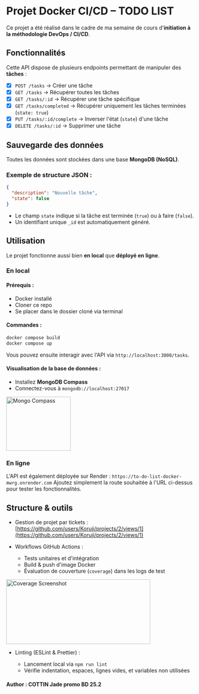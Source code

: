 # Projet Docker CI/CD – TODO LIST
Ce projet a été réalisé dans le cadre de ma semaine de cours d'**initiation à la méthodologie DevOps / CI/CD**.

## Fonctionnalités
Cette API dispose de plusieurs endpoints permettant de manipuler des **tâches** :

* [x] `POST /tasks` → Créer une tâche
* [x] `GET /tasks` → Récupérer toutes les tâches
* [x] `GET /tasks/:id` → Récupérer une tâche spécifique
* [x] `GET /tasks/completed` → Récupérer uniquement les tâches terminées (`state: true`)
* [x] `PUT /tasks/:id/complete` → Inverser l'état (`state`) d'une tâche
* [x] `DELETE /tasks/:id` → Supprimer une tâche

## Sauvegarde des données
Toutes les données sont stockées dans une base **MongoDB (NoSQL)**.

### Exemple de structure JSON :
```json
{
  "description": "Nouvelle tâche",
  "state": false
}
```

* Le champ `state` indique si la tâche est terminée (`true`) ou à faire (`false`).
* Un identifiant unique `_id` est automatiquement généré.

## Utilisation
Le projet fonctionne aussi bien **en local** que **déployé en ligne**.

### En local
#### Prérequis :
* Docker installé
* Cloner ce repo
* Se placer dans le dossier cloné via terminal

#### Commandes :
```bash
docker compose build
docker compose up
```
Vous pouvez ensuite interagir avec l'API via `http://localhost:3000/tasks`.

#### Visualisation de la base de données :
* Installez **MongoDB Compass**
* Connectez-vous à `mongodb://localhost:27017`
<img width="172" height="144" alt="Mongo Compass" src="https://github.com/user-attachments/assets/d30ebb04-2dba-460e-bca6-b03160d5a586"/>

### En ligne
L'API est également déployée sur Render :
`https://to-do-list-docker-mwrg.onrender.com`
Ajoutez simplement la route souhaitée à l'URL ci-dessus pour tester les fonctionnalités.

## Structure & outils
* Gestion de projet par tickets :
  [https://github.com/users/Koruji/projects/2/views/1](https://github.com/users/Koruji/projects/2/views/1)

* Workflows GitHub Actions :

  * Tests unitaires et d'intégration
  * Build & push d'image Docker
  * Évaluation de couverture (`coverage`) dans les logs de test

<img width="384" height="172" alt="Coverage Screenshot" src="https://github.com/user-attachments/assets/54ac96b9-0808-4e28-a46a-edb9e2e61d75" />

* Linting (ESLint & Prettier) :

  * Lancement local via `npm run lint`
  * Vérifie indentation, espaces, lignes vides, et variables non utilisées

#### Author : COTTIN Jade promo BD 25.2
